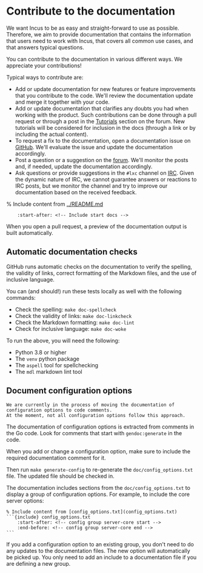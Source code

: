 # Contribute to the documentation

We want Incus to be as easy and straight-forward to use as possible.
Therefore, we aim to provide documentation that contains the information that users need to work with Incus, that covers all common use cases, and that answers typical questions.

You can contribute to the documentation in various different ways.
We appreciate your contributions!

Typical ways to contribute are:

- Add or update documentation for new features or feature improvements that you contribute to the code.
  We'll review the documentation update and merge it together with your code.
- Add or update documentation that clarifies any doubts you had when working with the product.
  Such contributions can be done through a pull request or through a post in the [Tutorials](https://discuss.linuxcontainers.org/c/tutorials/16) section on the forum.
  New tutorials will be considered for inclusion in the docs (through a link or by including the actual content).
- To request a fix to the documentation, open a documentation issue on [GitHub](https://github.com/lxc/incus/issues).
  We'll evaluate the issue and update the documentation accordingly.
- Post a question or a suggestion on the [forum](https://discuss.linuxcontainers.org).
  We'll monitor the posts and, if needed, update the documentation accordingly.
- Ask questions or provide suggestions in the `#lxc` channel on [IRC](https://web.libera.chat/#lxc).
  Given the dynamic nature of IRC, we cannot guarantee answers or reactions to IRC posts, but we monitor the channel and try to improve our documentation based on the received feedback.

% Include content from [../README.md](../README.md)
```{include} ../README.md
    :start-after: <!-- Include start docs -->
```

When you open a pull request, a preview of the documentation output is built automatically.

## Automatic documentation checks

GitHub runs automatic checks on the documentation to verify the spelling, the validity of links, correct formatting of the Markdown files, and the use of inclusive language.

You can (and should!) run these tests locally as well with the following commands:

- Check the spelling: `make doc-spellcheck`
- Check the validity of links: `make doc-linkcheck`
- Check the Markdown formatting: `make doc-lint`
- Check for inclusive language: `make doc-woke`

To run the above, you will need the following:

- Python 3.8 or higher
- The `venv` python package
- The `aspell` tool for spellchecking
- The `mdl` markdown lint tool

## Document configuration options

```{note}
We are currently in the process of moving the documentation of configuration options to code comments.
At the moment, not all configuration options follow this approach.
```

The documentation of configuration options is extracted from comments in the Go code.
Look for comments that start with `gendoc:generate` in the code.

When you add or change a configuration option, make sure to include the required documentation comment for it.

Then run `make generate-config` to re-generate the `doc/config_options.txt` file.
The updated file should be checked in.

The documentation includes sections from the `doc/config_options.txt` to display a group of configuration options.
For example, to include the core server options:

````
% Include content from [config_options.txt](config_options.txt)
```{include} config_options.txt
    :start-after: <!-- config group server-core start -->
    :end-before: <!-- config group server-core end -->
```
````

If you add a configuration option to an existing group, you don't need to do any updates to the documentation files.
The new option will automatically be picked up.
You only need to add an include to a documentation file if you are defining a new group.
